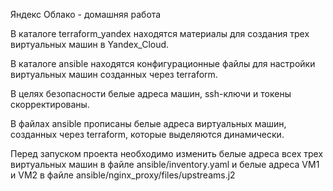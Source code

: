 Яндекс Облако - домашняя работа

В каталоге terraform_yandex находятся материалы для создания трех виртуальных машин в Yandex_Cloud.

В каталоге ansible находятся конфигурационные файлы для настройки виртуальных машин созданных через terraform.

В целях безопасности белые адреса машин, ssh-ключи и токены скорректированы.

В файлах ansible прописаны белые адреса виртуальных машин, созданных через terraform, которые выделяются динамически.

Перед запуском проекта необходимо изменить белые адреса всех трех виртуальных машин в файле ansible/inventory.yaml и белые адреса VM1 и VM2 в файле ansible/nginx_proxy/files/upstreams.j2
